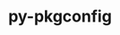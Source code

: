 ---
title: "py-pkgconfig"
layout: cache
categories: [package, v0.19]
meta: {"versions": ["1.5.5"], "compilers": ["gcc@=11.1.0", "gcc@=7.3.1", "gcc@=7.5.0", "oneapi@=2022.1.0"], "oss": ["amzn2", "ubuntu18.04", "ubuntu20.04"], "platforms": ["linux"], "targets": ["x86_64", "x86_64_v3"], "stacks": ["data-vis-sdk", "e4s", "e4s-oneapi", "ml-cpu", "ml-cuda", "ml-rocm"], "num_specs": 5, "num_specs_by_stack": {"ml-cuda": 2, "ml-rocm": 1, "ml-cpu": 2, "data-vis-sdk": 1, "e4s": 1, "e4s-oneapi": 1}}
spec_details: [{"hash": "cjqum7q4pbcepbfkmrel44w74jiqqma4", "compiler": "gcc@=7.3.1", "versions": ["1.5.5"], "os": "amzn2", "platform": "linux", "target": "x86_64_v3", "variants": ["build_system=python_pip"], "stacks": ["ml-cuda", "ml-rocm", "ml-cpu"], "size": "-", "tarball": "https://binaries.spack.io/releases/v0.19/build_cache/linux-amzn2-x86_64_v3/gcc-7.3.1/py-pkgconfig-1.5.5/linux-amzn2-x86_64_v3-gcc-7.3.1-py-pkgconfig-1.5.5-cjqum7q4pbcepbfkmrel44w74jiqqma4.spack"}, {"hash": "z2idar4epigbwlptckeop4cnnljj7hhv", "compiler": "gcc@=7.3.1", "versions": ["1.5.5"], "os": "amzn2", "platform": "linux", "target": "x86_64_v3", "variants": ["build_system=python_pip"], "stacks": ["ml-cuda", "ml-cpu"], "size": "-", "tarball": "https://binaries.spack.io/releases/v0.19/build_cache/linux-amzn2-x86_64_v3/gcc-7.3.1/py-pkgconfig-1.5.5/linux-amzn2-x86_64_v3-gcc-7.3.1-py-pkgconfig-1.5.5-z2idar4epigbwlptckeop4cnnljj7hhv.spack"}, {"hash": "zpatpf75xqum56bbcvfdcyhhj7kmqfm5", "compiler": "gcc@=7.5.0", "versions": ["1.5.5"], "os": "ubuntu18.04", "platform": "linux", "target": "x86_64", "variants": ["build_system=python_pip"], "stacks": ["data-vis-sdk"], "size": "-", "tarball": "https://binaries.spack.io/releases/v0.19/build_cache/linux-ubuntu18.04-x86_64/gcc-7.5.0/py-pkgconfig-1.5.5/linux-ubuntu18.04-x86_64-gcc-7.5.0-py-pkgconfig-1.5.5-zpatpf75xqum56bbcvfdcyhhj7kmqfm5.spack"}, {"hash": "ibp5dgj7u4fn4o5fue7uuohyjbicaypk", "compiler": "gcc@=11.1.0", "versions": ["1.5.5"], "os": "ubuntu20.04", "platform": "linux", "target": "x86_64", "variants": ["build_system=python_pip"], "stacks": ["e4s"], "size": "-", "tarball": "https://binaries.spack.io/releases/v0.19/build_cache/linux-ubuntu20.04-x86_64/gcc-11.1.0/py-pkgconfig-1.5.5/linux-ubuntu20.04-x86_64-gcc-11.1.0-py-pkgconfig-1.5.5-ibp5dgj7u4fn4o5fue7uuohyjbicaypk.spack"}, {"hash": "zvx2dvfii7haun7gt7mo3r6fa2yntqor", "compiler": "oneapi@=2022.1.0", "versions": ["1.5.5"], "os": "ubuntu20.04", "platform": "linux", "target": "x86_64", "variants": ["build_system=python_pip"], "stacks": ["e4s-oneapi"], "size": "-", "tarball": "https://binaries.spack.io/releases/v0.19/build_cache/linux-ubuntu20.04-x86_64/oneapi-2022.1.0/py-pkgconfig-1.5.5/linux-ubuntu20.04-x86_64-oneapi-2022.1.0-py-pkgconfig-1.5.5-zvx2dvfii7haun7gt7mo3r6fa2yntqor.spack"}]
---